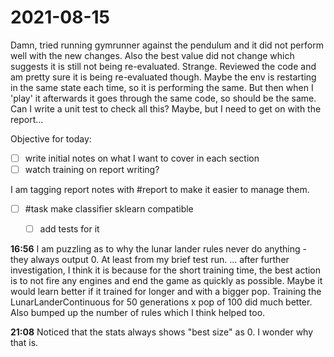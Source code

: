 # 2021-08-15
Damn, tried running gymrunner against the pendulum and it did not perform well with the new changes.  Also the best value did not change which suggests it is still not being re-evaluated.   Strange.
Reviewed the code and am pretty sure it is being re-evaluated though.  Maybe the env is restarting in the same state each time, so it is performing the same.   But then when I 'play' it afterwards it goes through the same code, so should be the same.
Can I write a unit test to check all this?  Maybe, but I need to get on with the report...

Objective for today:
- [ ] write initial notes on what I want to cover in each section
- [ ] watch training on report writing?

I am tagging report notes with #report to make it easier to manage them.

- [ ] #task make classifier sklearn compatible
    - [ ] add tests for it


**16:56**  I am puzzling as to why the lunar lander rules never do anything - they always output 0.  At least from my brief test run.
... after further investigation, I think it is because for the short training time, the best action is to not fire any engines and end the game as quickly as possible.
Maybe it would learn better if it trained for longer and with a bigger pop.
Training the LunarLanderContinuous for 50 generations x pop of 100 did much better.    Also bumped up the number of rules which I think helped too.

**21:08** Noticed that the stats always shows "best size" as 0.  I wonder why that is.







